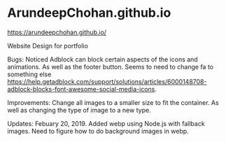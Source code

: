 # ArundeepChohan.github.io
https://arundeepchohan.github.io/

Website Design for portfolio

Bugs: Noticed Adblock can block certain aspects of the icons and animations. As well as the footer button.
Seems to need to change fa to something else https://help.getadblock.com/support/solutions/articles/6000148708-adblock-blocks-font-awesome-social-media-icons.

Improvements: Change all images to a smaller size to fit the container. As well as changing the type of image to a new type. 

Updates: Febuary 20, 2019. Added webp using Node.js with fallback images. Need to figure how to do background images in webp.
